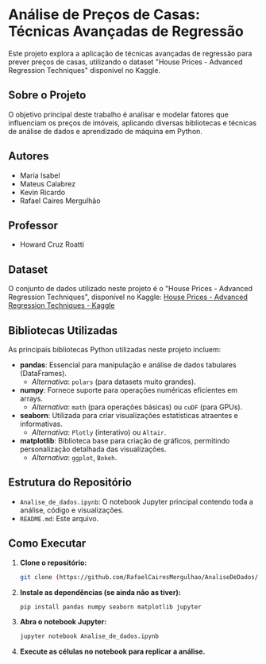 # Análise de Preços de Casas: Técnicas Avançadas de Regressão

Este projeto explora a aplicação de técnicas avançadas de regressão para prever preços de casas, utilizando o dataset "House Prices - Advanced Regression Techniques" disponível no Kaggle.

## Sobre o Projeto

O objetivo principal deste trabalho é analisar e modelar fatores que influenciam os preços de imóveis, aplicando diversas bibliotecas e técnicas de análise de dados e aprendizado de máquina em Python.

## Autores
* Maria Isabel
* Mateus Calabrez
* Kevin Ricardo
* Rafael Caires Mergulhão

## Professor

* Howard Cruz Roatti

## Dataset

O conjunto de dados utilizado neste projeto é o "House Prices - Advanced Regression Techniques", disponível no Kaggle:
[House Prices - Advanced Regression Techniques - Kaggle](https://www.kaggle.com/c/house-prices-advanced-regression-techniques/data)

## Bibliotecas Utilizadas

As principais bibliotecas Python utilizadas neste projeto incluem:

* **pandas**: Essencial para manipulação e análise de dados tabulares (DataFrames).
    * *Alternativa*: `polars` (para datasets muito grandes).
* **numpy**: Fornece suporte para operações numéricas eficientes em arrays.
    * *Alternativa*: `math` (para operações básicas) ou `cuDF` (para GPUs).
* **seaborn**: Utilizada para criar visualizações estatísticas atraentes e informativas.
    * *Alternativa*: `Plotly` (interativo) ou `Altair`.
* **matplotlib**: Biblioteca base para criação de gráficos, permitindo personalização detalhada das visualizações.
    * *Alternativa*: `ggplot`, `Bokeh`.

## Estrutura do Repositório

* `Analise_de_dados.ipynb`: O notebook Jupyter principal contendo toda a análise, código e visualizações.
* `README.md`: Este arquivo.

## Como Executar

1.  **Clone o repositório:**
    ```bash
    git clone (https://github.com/RafaelCairesMergulhao/AnaliseDeDados/blob/main/Analise_de_dados.ipynb))
    ```

2.  **Instale as dependências (se ainda não as tiver):**
    ```bash
    pip install pandas numpy seaborn matplotlib jupyter
    ```
3.  **Abra o notebook Jupyter:**
    ```bash
    jupyter notebook Analise_de_dados.ipynb
    ```
4.  **Execute as células no notebook para replicar a análise.**
